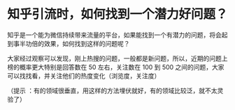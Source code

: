 # 知乎引流时，如何找到一个潜力好问题？

知乎是一个能为微信持续带来流量的平台，如果能找到一个有潜力的问题，将会起到事半功倍的效果，如何找到这样的问题呢？

大家经过观察可以发现，刚上热搜的问题，一般都是新问题，所以，近期的问题上榜的概率更大特别是回答数在 50 左右，关注数在 100 到 500 之间的问题，大家可以找找看，并关注他们的热度变化（浏览度，关注度）

（提示 ：有的领域很垂直，用这样的方法埋伏就好，有的领域比较泛，就不太灵验了）